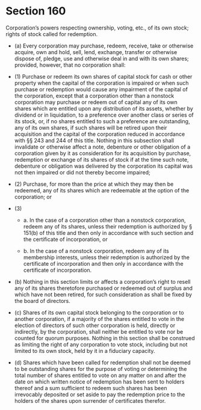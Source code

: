 # Section 160

Corporation’s powers respecting ownership, voting, etc., of its own stock; rights of stock called for redemption.

- (a) Every corporation may purchase, redeem, receive, take or otherwise acquire, own and hold, sell, lend, exchange, transfer or otherwise dispose of, pledge, use and otherwise deal in and with its own shares; provided, however, that no corporation shall:

- (1) Purchase or redeem its own shares of capital stock for cash or other property when the capital of the corporation is impaired or when such purchase or redemption would cause any impairment of the capital of the corporation, except that a corporation other than a nonstock corporation may purchase or redeem out of capital any of its own shares which are entitled upon any distribution of its assets, whether by dividend or in liquidation, to a preference over another class or series of its stock, or, if no shares entitled to such a preference are outstanding, any of its own shares, if such shares will be retired upon their acquisition and the capital of the corporation reduced in accordance with §§ 243 and 244 of this title. Nothing in this subsection shall invalidate or otherwise affect a note, debenture or other obligation of a corporation given by it as consideration for its acquisition by purchase, redemption or exchange of its shares of stock if at the time such note, debenture or obligation was delivered by the corporation its capital was not then impaired or did not thereby become impaired;

- (2) Purchase, for more than the price at which they may then be redeemed, any of its shares which are redeemable at the option of the corporation; or

- (3) 

  - a. In the case of a corporation other than a nonstock corporation, redeem any of its shares, unless their redemption is authorized by § 151(b) of this title and then only in accordance with such section and the certificate of incorporation, or

  - b. In the case of a nonstock corporation, redeem any of its membership interests, unless their redemption is authorized by the certificate of incorporation and then only in accordance with the certificate of incorporation.

- (b) Nothing in this section limits or affects a corporation’s right to resell any of its shares theretofore purchased or redeemed out of surplus and which have not been retired, for such consideration as shall be fixed by the board of directors.

- (c) Shares of its own capital stock belonging to the corporation or to another corporation, if a majority of the shares entitled to vote in the election of directors of such other corporation is held, directly or indirectly, by the corporation, shall neither be entitled to vote nor be counted for quorum purposes. Nothing in this section shall be construed as limiting the right of any corporation to vote stock, including but not limited to its own stock, held by it in a fiduciary capacity.

- (d) Shares which have been called for redemption shall not be deemed to be outstanding shares for the purpose of voting or determining the total number of shares entitled to vote on any matter on and after the date on which written notice of redemption has been sent to holders thereof and a sum sufficient to redeem such shares has been irrevocably deposited or set aside to pay the redemption price to the holders of the shares upon surrender of certificates therefor.
